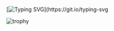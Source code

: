 [![Typing SVG](https://readme-typing-svg.herokuapp.com?color=36f723&lines=Hello+everyone,+my+name+is+Nikita!)](https://git.io/typing-svg

![trophy](https://github-profile-trophy.vercel.app/?username=N1ckhack&title=Commit,Stars,Followers,Repositories&theme=monokai)
